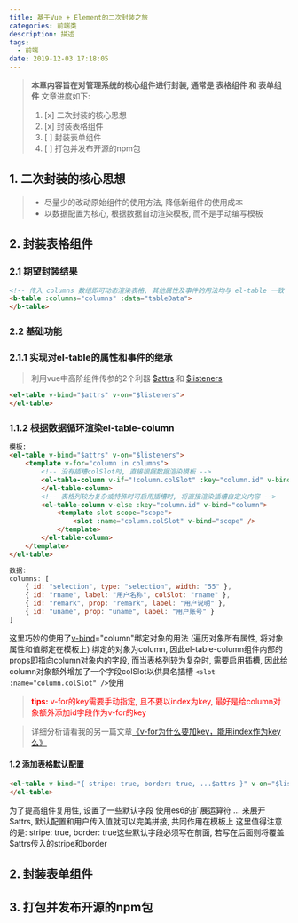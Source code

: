 ```yaml
---
title: 基于Vue + Element的二次封装之旅
categories: 前端类
description: 描述
tags:
  - 前端
date: 2019-12-03 17:18:05
---
```


> **本章内容旨在对管理系统的核心组件进行封装, 通常是 表格组件 和 表单组件**
> 文章进度如下:
> 1. [x] 二次封装的核心思想
> 2. [x] 封装表格组件
> 3. [ ] 封装表单组件
> 4. [ ] 打包并发布开源的npm包

## 1. 二次封装的核心思想

> * 尽量少的改动原始组件的使用方法, 降低新组件的使用成本
> * 以数据配置为核心, 根据数据自动渲染模板, 而不是手动编写模板

## 2. 封装表格组件

### 2.1 期望封装结果

```html
<!-- 传入 columns 数组即可动态渲染表格, 其他属性及事件的用法均与 el-table 一致 -->
<b-table :columns="columns" :data="tableData">
</b-table>
```

### 2.2 基础功能

### 2.1.1 实现对el-table的属性和事件的继承

> 利用vue中高阶组件传参的2个利器 [\$attrs](https://cn.vuejs.org/v2/api/#vm-attrs) 和 [\$listeners](https://cn.vuejs.org/v2/api/#vm-listeners)

```html
<el-table v-bind="$attrs" v-on="$listeners">
</el-table>
```

### 1.1.2 根据数据循环渲染el-table-column

```html
模板:
<el-table v-bind="$attrs" v-on="$listeners">
    <template v-for="column in columns">
        <!-- 没有插槽colSlot时, 直接根据数据渲染模板 -->
        <el-table-column v-if="!column.colSlot" :key="column.id" v-bind="column">
        </el-table-column>
        <!-- 表格列较为复杂或特殊时可启用插槽时, 将直接渲染插槽自定义内容 -->
        <el-table-column v-else :key="column.id" v-bind="column">
            <template slot-scope="scope">
                <slot :name="column.colSlot" v-bind="scope" />
            </template>
        </el-table-column>
    </template>
</el-table>
```

```javascript
数据:
columns: [
    { id: "selection", type: "selection", width: "55" },
    { id: "rname", label: "用户名称", colSlot: "rname" },
    { id: "remark", prop: "remark", label: "用户说明" },
    { id: "uname", prop: "uname", label: "用户账号" }
]
```

这里巧妙的使用了[v-bind](https://cn.vuejs.org/v2/api/#v-bind)="column"绑定对象的用法 (遍历对象所有属性, 将对象属性和值绑定在模板上)
绑定的对象为column, 因此el-table-column组件内部的props即指向column对象内的字段,
而当表格列较为复杂时, 需要启用插槽, 因此给column对象额外增加了一个字段colSlot以供具名插槽 `<slot :name="column.colSlot" />`使用
> <font color=red>**tips:** v-for的key需要手动指定, 且不要以index为key, 最好是给column对象额外添加id字段作为v-for的key</font>

> 详细分析请看我的另一篇文章[《v-for为什么要加key，能用index作为key么》](https://www.cnblogs.com/youhong/p/11327062.html)

#### 1.2 添加表格默认配置
```html
<el-table v-bind="{ stripe: true, border: true, ...$attrs }" v-on="$listeners">
</el-table>
```
为了提高组件复用性, 设置了一些默认字段
使用es6的扩展运算符 ... 来展开\$attrs, 默认配置和用户传入值就可以完美拼接, 共同作用在模板上
这里值得注意的是: stripe: true, border: true这些默认字段必须写在前面, 若写在后面则将覆盖\$attrs传入的stripe和border

## 2. 封装表单组件

## 3. 打包并发布开源的npm包